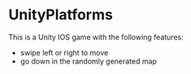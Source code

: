 # UnityPlatforms
This is a Unity IOS game with the following features:
* swipe left or right to move
* go down in the randomly generated map
